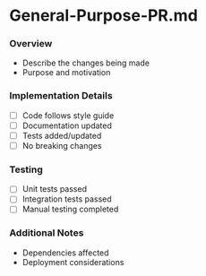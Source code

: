 # General-Purpose-PR.md

### Overview
- Describe the changes being made
- Purpose and motivation

### Implementation Details
- [ ] Code follows style guide
- [ ] Documentation updated
- [ ] Tests added/updated
- [ ] No breaking changes

### Testing
- [ ] Unit tests passed
- [ ] Integration tests passed
- [ ] Manual testing completed

### Additional Notes
- Dependencies affected
- Deployment considerations
